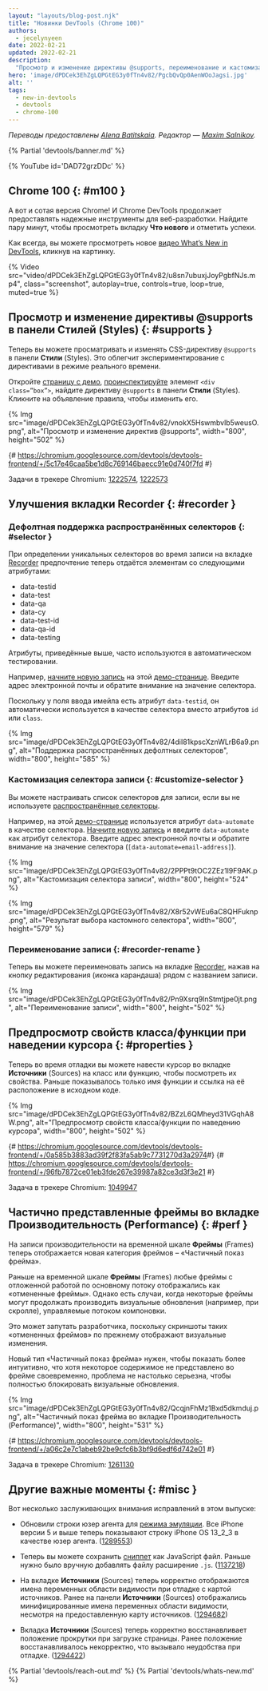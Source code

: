 ```yaml
---
layout: "layouts/blog-post.njk"
title: "Новинки DevTools (Chrome 100)"
authors:
  - jecelynyeen
date: 2022-02-21
updated: 2022-02-21
description:
  "Просмотр и изменение директивы @supports, переименование и кастомизация селектора записи и многое другое."
hero: 'image/dPDCek3EhZgLQPGtEG3y0fTn4v82/PgcbQvQp0AenWOoJagsi.jpg'
alt: ''
tags:
  - new-in-devtools
  - devtools
  - chrome-100
---
```


*Переводы предоставлены [Alena Batitskaia](https://twitter.com/ABatickaya). Редактор — [Maxim Salnikov](https://twitter.com/webmaxru).*

{% Partial 'devtools/banner.md' %}

{% YouTube id='DAD72grzDDc' %}

<!-- start: translation instructions -->
<!-- + 1. Remove the "draft: true" tag above when submitting PR -->
<!-- + 2. Provide translations under each of the English commented original content -->
<!-- + 3. Translate the "description" tag above -->
<!-- + 4. Translate all the <img> alt text -->
<!-- + 5. Update the whats-new.md file -->
<!-- end: translation instructions -->

<!-- ## Chrome 100  {: #m100 } -->
## Chrome 100  {: #m100 }

<!-- Here’s to the 100th Chrome version! Chrome DevTools will continue to provide reliable tools for developers to build on the web. Take a moment to click around in the **What’s New** tab to celebrate the milestones. -->
А вот и сотая версия Chrome! И Chrome DevTools продолжает предоставлять надежные инструменты для веб-разработки. Найдите пару минут, чтобы просмотреть вкладку **Что нового** и отметить успехи.

<!-- As usual, you can watch the latest [What’s New in DevTools video](https://goo.gle/devtools-youtube) by clicking on the image. -->
Как всегда, вы можете просмотреть новое [видео What’s New in DevTools](https://goo.gle/devtools-youtube), кликнув на картинку.

{% Video src="video/dPDCek3EhZgLQPGtEG3y0fTn4v82/u8sn7ubuxjJoyPgbfNJs.mp4", class="screenshot", autoplay=true, controls=true, loop=true, muted=true %}


<!-- ## View and edit @supports at rules in the Styles pane {: #supports } -->
## Просмотр и изменение директивы @supports в панели Стилей (Styles) {: #supports }

<!-- You can now view and edit the CSS `@supports` at-rules in the **Styles** pane. These changes make it easier to experiment with the at-rules in real time. -->
Теперь вы можете просматривать и изменять CSS-директиву `@supports` в панели **Стили** (Styles). Это облегчит экспериментирование с директивами в режиме реального времени.

<!-- Open this [demo page](https://jec.fyi/demo/at-support), [inspect](/docs/devtools/dom/#inspect) the `<div class=”box”>` element, view the `@supports` at-rules in the **Styles** pane. Click on the rule’s declaration to edit it.  -->
Откройте [страницу с демо](https://jec.fyi/demo/at-support), [проинспектируйте](/docs/devtools/dom/#inspect) элемент `<div class=”box”>`, найдите директиву `@supports` в панели **Стили** (Styles). Кликните на объявление правила, чтобы изменить его.

{% Img src="image/dPDCek3EhZgLQPGtEG3y0fTn4v82/vnokX5Hswmbvlb5weusO.png", alt="Просмотр и изменение директив @supports", width="800", height="502" %}

{# https://chromium.googlesource.com/devtools/devtools-frontend/+/5c17e46caa5be1d8c769146baecc91e0d740f7fd #}

Задачи в трекере Chromium: [1222574](https://crbug.com/1222574), [1222573](https://crbug.com/1222573)


<!-- ## Recorder panel improvements {: #recorder } -->
## Улучшения вкладки Recorder {: #recorder }

<!-- ### Support common selectors by default {: #selector } -->
### Дефолтная поддержка распространённых селекторов {: #selector }

<!-- When determining an unique selector during recording, the [Recorder](/docs/devtools/recorder/) panel now automatically prefers elements with the following attributes: -->
При определении уникальных селекторов во время записи на вкладке [Recorder](/docs/devtools/recorder/) предпочтение теперь отдаётся элементам со следующими атрибутами:

- data-testid
- data-test
- data-qa
- data-cy
- data-test-id
- data-qa-id
- data-testing

<!-- The attributes above are common selectors used in test automation.  -->
Атрибуты, приведённые выше, часто используются в автоматическом тестировании.

<!-- For example, [start a new recording](/docs/devtools/recorder/#record) with this [demo page](https://jec.fyi/demo/recorder). Fill in an email address and observe the selector value. -->
Например, [начните новую запись](/docs/devtools/recorder/#record) на этой [демо-странице](https://jec.fyi/demo/recorder). Введите адрес электронной почты и обратите внимание на значение селектора.

<!-- Since the email element has `data-testid` defined, it’s used as the selector automatically instead of the `id` or `class` attributes. -->
Поскольку у поля ввода имейла есть атрибут `data-testid`, он автоматически используется в качестве селектора вместо атрибутов `id` или `class`.

{% Img src="image/dPDCek3EhZgLQPGtEG3y0fTn4v82/4diI81kpscXznWLrB6a9.png", alt="Поддержка распространённых дефолтных селекторов", width="800", height="585" %}


<!-- ### Customize the recording’s selector {: #customize-selector } -->
### Кастомизация селектора записи {: #customize-selector }

<!-- You can customize the selector of a recording if you are not using the [common selectors](/docs/devtools/recorder/#selector). -->
Вы можете настраивать список селекторов для записи, если вы не используете [распространённые селекторы](/docs/devtools/recorder/#selector).

<!-- For example, this [demo page](https://jec.fyi/demo/recorder) uses the `data-automate` attribute as the selector. [start a new recording](/docs/devtools/recorder/#record) and enter the `data-automate` as the selector attribute. Fill in an email address and observe the selector value (`[data-automate=email-address]`). -->
Например, на этой [демо-странице](https://jec.fyi/demo/recorder) используется атрибут `data-automate` в качестве селектора. [Начните новую запись](/docs/devtools/recorder/#record) и введите `data-automate` как атрибут селектора. Введите адрес электронной почты и обратите внимание на значение селектора (`[data-automate=email-address]`).

{% Img src="image/dPDCek3EhZgLQPGtEG3y0fTn4v82/2PPPt9tOC2ZEz1l9F9AK.png", alt="Кастомизация селектора записи", width="800", height="524" %}

{% Img src="image/dPDCek3EhZgLQPGtEG3y0fTn4v82/X8r52vWEu6aC8QHFuknp.png", alt="Результат выбора кастомного селектора", width="800", height="579" %}


<!-- ### Rename a recording {: #recorder-rename } -->
### Переименование записи {: #recorder-rename }

<!-- You can now rename a recording in the [Recorder](/docs/devtools/recorder/) panel with the edit button (pencil icon) next to the recording’s title. -->
Теперь вы можете переименовать запись на вкладке [Recorder](/docs/devtools/recorder/), нажав на кнопку редактирования (иконка карандаша) рядом с названием записи.

{% Img src="image/dPDCek3EhZgLQPGtEG3y0fTn4v82/Pn9Xsrq9lnStmtjpe0jt.png", alt="Переименование записи", width="800", height="502" %}


<!-- ## Preview class/function properties on hover {: #properties } -->
## Предпросмотр свойств класса/функции при наведении курсора {: #properties }

<!-- You can now hover over a class or function in the **Sources** panel during debugging to preview its properties. Previously, it only showed the function name and a link to its location in the source code. -->
Теперь во время отладки вы можете навести курсор во вкладке **Источники** (Sources) на класс или функцию, чтобы посмотреть их свойства. Раньше показывалось только имя функции и ссылка на её расположение в исходном коде.

{% Img src="image/dPDCek3EhZgLQPGtEG3y0fTn4v82/BZzL6QMheyd31VGqhA8W.png", alt="Предпросмотр свойств класса/функции по наведению курсора", width="800", height="502" %}

{# https://chromium.googlesource.com/devtools/devtools-frontend/+/0a585b3883ad39f2f83fa5ab9c7731270d3a2974 ​#}
{# https://chromium.googlesource.com/devtools/devtools-frontend/+/96fb7872ce01eb3fde267e39987a82ce3d3f3e21 #}

Задача в трекере Chromium: [1049947](https://crbug.com/1049947)


<!-- ## Partially presented frames in the Performance panel {: #perf } -->
## Частично представленные фреймы во вкладке Производительность (Performance) {: #perf }

<!-- Performance recording now displays a new frame category "Partially presented frames" in the **Frames** timeline.  -->
На записи производительности на временной шкале **Фреймы** (Frames) теперь отображается новая категория фреймов – «Частичный показ фрейма».

<!-- Previously, the **Frames** timeline visualizes any frames with delayed main-thread work as "dropped frames". However, there are cases where some frames may still produce visual updates (e.g. scrolling) driven by the compositor thread. -->
Раньше на временной шкале **Фреймы** (Frames) любые фреймы с отложенной работой по основному потоку отображались как «отмененные фреймы». Однако есть случаи, когда некоторые фреймы могут продолжать производить визуальные обновления (например, при скролле), управляемые потоком компоновки.

<!-- This leads to user confusion because the screenshots of these “Dropped frames” are still reflecting visual updates.  -->
Это может запутать разработчика, поскольку скриншоты таких «отмененных фреймов» по прежнему отображают визуальные изменения.

<!-- The new "Partially presented frames" aims to indicate more intuitively that although some content is not presented timely in the frame, but the issue is not so severe as to block visual updates altogether. -->
Новый тип «Частичный показ фрейма» нужен, чтобы показать более интуитивно, что хотя некоторое содержимое не представлено во фрейме своевременно, проблема не настолько серьезна, чтобы полностью блокировать визуальные обновления.

{% Img src="image/dPDCek3EhZgLQPGtEG3y0fTn4v82/QcqjnFhMz1Bxd5dkmduj.png", alt="Частичный показ фрейма во вкладке Производительность (Performance)", width="800", height="531" %}

{# https://chromium.googlesource.com/devtools/devtools-frontend/+/a06c2e7c1abeb92be9cfc6b3bf9d6edf6d742e01 #}

Задача в трекере Chromium: [1261130](https://crbug.com/1261130)


<!-- ## Miscellaneous highlights {: #misc } -->
## Другие важные моменты {: #misc }

<!-- These are some noteworthy fixes in this release: -->
Вот несколько заслуживающих внимания исправлений в этом выпуске:

<!-- - Updated iPhone user agent strings for [emulated devices](/docs/devtools/device-mode/#device). All iPhone versions after 5 have a user-agent string with iPhone OS 13_2_3. ([1289553](https://crbug.com/1289553)) -->
- Обновили строки юзер агента для [режима эмуляции](/docs/devtools/device-mode/#device). Все iPhone версии 5 и выше теперь показывают строку iPhone OS 13_2_3 в качестве юзер агента. ([1289553](https://crbug.com/1289553))
<!-- - You can now save [snippet](/docs/devtools/javascript/snippets/) as a JavaScript file directly. Previously, you needed to append `.js` file extension manually. ([1137218](https://crbug.com/1137218)) -->
- Теперь вы можете сохранить [сниппет](/docs/devtools/javascript/snippets/) как JavaScript файл. Раньше нужно было вручную добавлять файлу расширение `.js`. ([1137218](https://crbug.com/1137218))
<!-- - The **Sources** panel now correctly displays scope variable names when debugging with source map. Previously, the **Sources** panel displays minified scope variable names despite sourcemap being provided. ([1294682](https://crbug.com/1294682))  -->
- На вкладке **Источники** (Sources) теперь корректно отображаются имена переменных области видимости при отладке с картой источников. Ранее на панели **Источники** (Sources) отображались минифицированные имена переменных области видимости, несмотря на предоставленную карту источников. ([1294682](https://crbug.com/1294682))
<!-- - The **Sources** panel now restores scroll position correctly on page load. Previously, the position was not restored correctly causing inconvenience in debugging. ([1294422](https://crbug.com/1294422))  -->
- Вкладка **Источники** (Sources) теперь корректно восстанавливает положение прокрутки при загрузке страницы. Ранее положение восстанавливалось некорректно, что вызывало неудобства при отладке. ([1294422](https://crbug.com/1294422))


{% Partial 'devtools/reach-out.md' %}
{% Partial 'devtools/whats-new.md' %}
